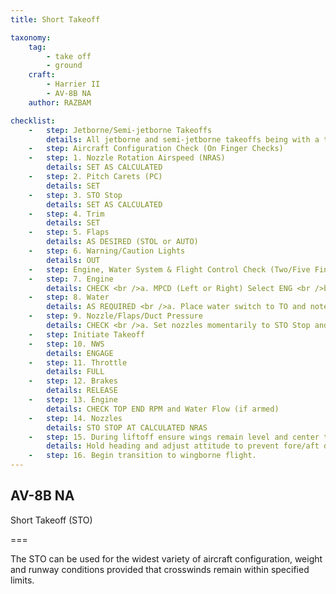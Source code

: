 ```yaml
---
title: Short Takeoff 

taxonomy:
    tag:
        - take off
        - ground
    craft:
        - Harrier II
        - AV-8B NA
    author: RAZBAM

checklist:
    -   step: Jetborne/Semi-jetborne Takeoffs 
        details: All jetborne and semi-jetborne takeoffs being with a takeoff procedure and end with an accelerating transition to wingborne flight. The transition point between the takeoff procedure and the accelerating transition procedure begins once the aircraft is off the ground, the wings are level and the vane is centered. At this point, attitude and AOA can be safely increased and the Accelerating Transition can begin. 
    -   step: Aircraft Configuration Check (On Finger Checks)          
    -   step: 1. Nozzle Rotation Airspeed (NRAS) 
        details: SET AS CALCULATED 
    -   step: 2. Pitch Carets (PC) 
        details: SET 
    -   step: 3. STO Stop 
        details: SET AS CALCULATED 
    -   step: 4. Trim 
        details: SET 
    -   step: 5. Flaps 
        details: AS DESIRED (STOL or AUTO) 
    -   step: 6. Warning/Caution Lights 
        details: OUT         
    -   step: Engine, Water System & Flight Control Check (Two/Five Finger Checks) 
    -   step: 7. Engine 
        details: CHECK <br />a. MPCD (Left or Right) Select ENG <br />b. Accelerate engine from idle to 60%  <br />c. Check acceleration time within limits 35 to 60%  in 2.4 – 3.1 seconds. <br />d. IGV’s 10 to 21o at 60% 
    -   step: 8. Water 
        details: AS REQUIRED <br />a. Place water switch to TO and note RPM rise.  <br />b. Reset RPM to top end of acceleration band.
    -   step: 9. Nozzle/Flaps/Duct Pressure 
        details: CHECK <br />a. Set nozzles momentarily to STO Stop and check angle <br />b. Check flaps for proper angle based on flap mode <br />c. Check duct pressure at approximately 45 PSI  <br />d. Place nozzles to 10o.        
    -   step: Initiate Takeoff 
    -   step: 10. NWS 
        details: ENGAGE 
    -   step: 11. Throttle 
        details: FULL 
    -   step: 12. Brakes 
        details: RELEASE
    -   step: 13. Engine 
        details: CHECK TOP END RPM and Water Flow (if armed)         
    -   step: 14. Nozzles 
        details: STO STOP AT CALCULATED NRAS 
    -   step: 15. During liftoff ensure wings remain level and center the slideslip vane. 
        details: Hold heading and adjust attitude to prevent fore/aft drift. 
    -   step: 16. Begin transition to wingborne flight. 
---
```


## AV-8B NA 
Short Takeoff (STO) 

===

The STO can be used for the widest variety of aircraft configuration, weight and runway conditions provided that crosswinds remain within specified limits. 
 
